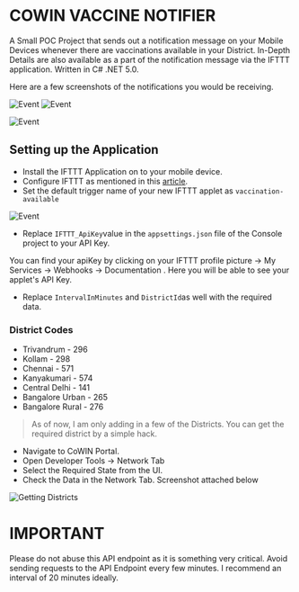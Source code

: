 # COWIN VACCINE NOTIFIER

A Small POC Project that sends out a notification message on your Mobile Devices whenever there are vaccinations available in your District. In-Depth Details are also available as a part of the notification message via the IFTTT application. Written in C# .NET 5.0.
 
 Here are a few screenshots of the notifications you would be receiving.
 
 ![Event](https://codewithmukesh.com/wp-content/uploads/2021/05/WhatsApp-Image-2021-05-01-at-10.45.53-PM.jpeg)
  ![Event](https://codewithmukesh.com/wp-content/uploads/2021/05/WhatsApp-Image-2021-05-01-at-10.43.52-PM-1.jpeg)
  
   ![Event](https://codewithmukesh.com/wp-content/uploads/2021/05/VsDebugConsole_6hIwtsC33K.jpg)
## Setting up the Application

 - Install the IFTTT Application on to your mobile device.
 - Configure IFTTT as mentioned in this [article](https://betterprogramming.pub/how-to-send-push-notifications-to-your-phone-from-any-script-6b70e34748f6).
 - Set the default trigger name of your new IFTTT applet as `vaccination-available`
 
 ![Event](https://codewithmukesh.com/wp-content/uploads/2021/05/chrome_MnXjYdBR14.jpg)
 - Replace `IFTTT_ApiKey`value in the `appsettings.json` file of the Console project to your API Key. 
 
 You can find your apiKey by clicking on your IFTTT profile picture -> My Services  ->  Webhooks -> Documentation . Here you will be able to see your applet's API Key.
 - Replace `IntervalInMinutes` and `DistrictId`as well with the required data.
 
 ### District Codes
 - Trivandrum - 296
 - Kollam - 298
 - Chennai - 571
 - Kanyakumari - 574
 - Central Delhi - 141
 - Bangalore Urban - 265
 - Bangalore Rural - 276
 
 > As of now, I am only adding in a few of the Districts. You can get the required district by a simple hack. 
 
 - Navigate to CoWIN Portal.
 - Open Developer Tools -> Network Tab
 - Select the Required State from the UI.
 - Check the Data in the Network Tab. Screenshot attached below
 
 ![Getting Districts](https://codewithmukesh.com/wp-content/uploads/2021/05/chrome_NvLvLQRucm.jpg)
 
 
# IMPORTANT

Please do not abuse this API endpoint as it is something very critical. Avoid sending requests to the API Endpoint every few minutes. I recommend an interval of 20 minutes ideally.
